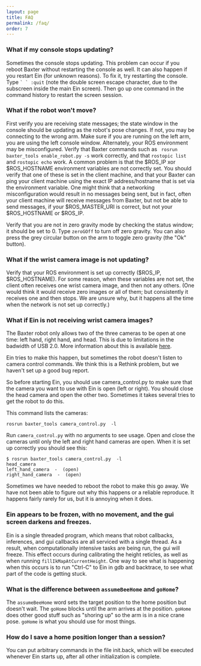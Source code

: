 ```yaml
---
layout: page
title: FAQ
permalink: /faq/
order: 7
---
```


### What if my console stops updating?

Sometimes the console stops updating.  This problem can occur if you
reboot Baxter without restarting the console as well.  It can also
happen if you restart Ein (for unknown reasons).  To fix it, try
restarting the console.  Type ``` ` ` :quit ``` (note the double screen
escape character, due to the subscreen inside the main Ein screen).
Then go up one command in the command history to restart the screen
session.


### What if the robot won't move?

First verify you are receiving state messages; the state window in the
console should be updating as the robot's pose changes.  If not, you
may be connecting to the wrong arm. Make sure if you are running on
the left arm, you are using the left console window.  Alternately,
your ROS environment may be misconfigured.  Verify that Baxter
commands such as ` rosrun baxter_tools enable_robot.py -s` work
correctly, and that `rostopic list` and `rostopic echo` work.  A
common problem is that the $ROS_IP xor $ROS_HOSTNAME environment
variables are not correctly set.  You should verify that one of these
is set in the client machine, and that your Baxter can ping your
client machine using the exact IP address/hostname that is set via the
environment variable.  One might think that a networking
misconfiguration would result in no messages being sent, but in fact,
often your client machine will receive messages from Baxter, but not
be able to send messages, if your $ROS_MASTER_URI is correct, but not
your $ROS_HOSTNAME or $ROS_IP.


Verify that you are not in zero gravity mode by checking the status
window; it should be set to 0. Type `zeroGOff` to turn off zero
gravity.  You can also press the grey circular button on the arm to
toggle zero gravity (the "Ok" button).



### What if the wrist camera image is not updating? 

Verify that your ROS environment is set up correctly ($ROS_IP,
$ROS_HOSTNAME).  For some reason, when these variables are not set,
the client often receives one wrist camera image, and then not any
others.  (One would think it would receive zero images or all of them;
but consistently it receives one and then stops.  We are unsure why,
but it happens all the time when the network is not set up correctly.)


### What if Ein is not receiving wrist camera images? 

The Baxter robot only allows two of the three cameras to be open at
one time: left hand, right hand, and head.  This is due to limitations
in the badwidth of USB 2.0.  More information about this is available
[here](http://sdk.rethinkrobotics.com/wiki/Camera_Control_Tool).

Ein tries to make this happen, but sometimes the robot doesn't listen
to camera control commands. We think this is a Rethink problem, but we
haven't set up a good bug report.

So before starting Ein, you should use camera_control.py to make sure
that the camera you want to use with Ein is open (left or right). You
should close the head camera and open the other two. Sometimes it
takes several tries to get the robot to do this.

This command lists the cameras:
```
rosrun baxter_tools camera_control.py  -l
```

Run `camera_control.py` with no arguments to see usage.  Open and
close the cameras until only the left and right hand cameras are open.
When it is set up correctly you should see this:  

```
$ rosrun baxter_tools camera_control.py  -l
head_camera
left_hand_camera  -  (open)
right_hand_camera  -  (open)
```

Sometimes we have needed to reboot the robot to make this go away.
We have not been able to figure out why this happens or a reliable
reproduce.  It happens fairly rarely for us, but it is annoying when
it does.


### Ein appears to be frozen, with no movement, and the gui screen darkens and freezes.

Ein is a single threaded program, which means that robot callbacks,
inferences, and gui callbacks are all serviced with a single thread.
As a result, when computationally intensive tasks are being run, the
gui will freeze.  This effect occurs during calibrating the height
reticles, as well as when running `fillIkMapAtCurrentHeight`.  One way
to see what is happening when this occurs is to run "Ctrl-C" to Ein in
gdb and backtrace, to see what part of the code is getting stuck.  



### What is the difference between `assumeBeeHome` and `goHome`?

The `assumeBeeHome` word sets the target position to the home position
but doesn't wait.  The `goHome` blocks until the arm arrives at the
position.  `goHome` does other good stuff such as "shoring up" so the
arm is in a nice crane pose. `goHome` is what you should use for most
things.



### How do I save a home position longer than a session? 

You can put arbitrary commands in the file init.back, which will be
executed whenever Ein starts up, after all other initialization is
complete.

